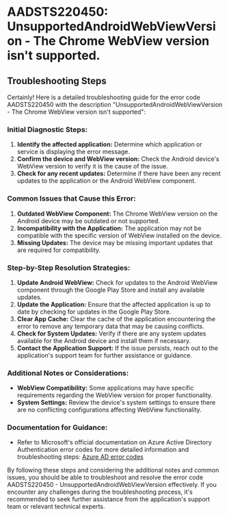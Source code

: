 
# AADSTS220450: UnsupportedAndroidWebViewVersion - The Chrome WebView version isn't supported.


## Troubleshooting Steps
Certainly! Here is a detailed troubleshooting guide for the error code AADSTS220450 with the description "UnsupportedAndroidWebViewVersion - The Chrome WebView version isn't supported":

### Initial Diagnostic Steps:
1. **Identify the affected application:** Determine which application or service is displaying the error message.
2. **Confirm the device and WebView version:** Check the Android device's WebView version to verify it is the cause of the issue.
3. **Check for any recent updates:** Determine if there have been any recent updates to the application or the Android WebView component.

### Common Issues that Cause this Error:
1. **Outdated WebView Component:** The Chrome WebView version on the Android device may be outdated or not supported.
2. **Incompatibility with the Application:** The application may not be compatible with the specific version of WebView installed on the device.
3. **Missing Updates:** The device may be missing important updates that are required for compatibility.

### Step-by-Step Resolution Strategies:
1. **Update Android WebView:** Check for updates to the Android WebView component through the Google Play Store and install any available updates.
2. **Update the Application:** Ensure that the affected application is up to date by checking for updates in the Google Play Store.
3. **Clear App Cache:** Clear the cache of the application encountering the error to remove any temporary data that may be causing conflicts.
4. **Check for System Updates:** Verify if there are any system updates available for the Android device and install them if necessary.
5. **Contact the Application Support:** If the issue persists, reach out to the application's support team for further assistance or guidance.

### Additional Notes or Considerations:
- **WebView Compatibility:** Some applications may have specific requirements regarding the WebView version for proper functionality.
- **System Settings:** Review the device's system settings to ensure there are no conflicting configurations affecting WebView functionality.

### Documentation for Guidance:
- Refer to Microsoft's official documentation on Azure Active Directory Authentication error codes for more detailed information and troubleshooting steps: [Azure AD error codes](https://docs.microsoft.com/en-us/azure/active-directory/develop/reference-aadsts-error-codes)

By following these steps and considering the additional notes and common issues, you should be able to troubleshoot and resolve the error code AADSTS220450 - UnsupportedAndroidWebViewVersion effectively. If you encounter any challenges during the troubleshooting process, it's recommended to seek further assistance from the application's support team or relevant technical experts.